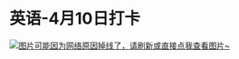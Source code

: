 # 英语-4月10日打卡

[![图片可能因为网络原因掉线了，请刷新或直接点我查看图片~](https://cdn.jsdelivr.net/gh/ylsislove/image-home/test/20210410234250.jpg)](https://cdn.jsdelivr.net/gh/ylsislove/image-home/test/20210410234250.jpg)
